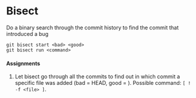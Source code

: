 # Bisect
Do a binary search through the commit history to find the commit that introduced a bug

```
git bisect start <bad> <good>
git bisect run <command>
```

#### Assignments
1. Let bisect go through all the commits to find out in which commit a specific file was added (bad = HEAD, good = <first commit>). Possible command: ```[ ! -f <file> ]```.
